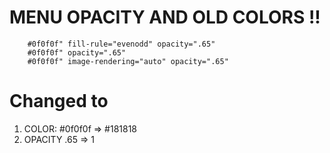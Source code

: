 # MENU OPACITY AND OLD COLORS !!
```
    #0f0f0f" fill-rule="evenodd" opacity=".65"
    #0f0f0f" opacity=".65"
    #0f0f0f" image-rendering="auto" opacity=".65"
```

# Changed to
1. COLOR: #0f0f0f => #181818
2. OPACITY .65 => 1

